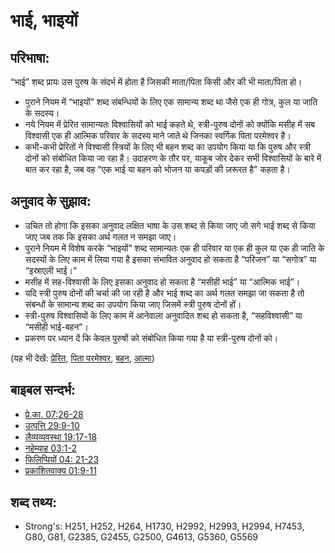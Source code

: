 # भाई, भाइयों #

## परिभाषा: ##

“भाई” शब्द प्रायः उस पुरुष के संदर्भ में होता है जिसकी माता/पिता किसी और की भी माता/पिता हो।

* पुराने नियम में “भाइयों” शब्द संबन्धियों के लिए एक सामान्य शब्द था जैसे एक ही गोत्र, कुल या जाति के सदस्य।
* नये नियम में प्रेरित सामान्यतः विश्वासियों को भाई कहते थे, स्त्री-पुरुष दोनों को क्योंकि मसीह में सब विश्वासी एक ही आत्मिक परिवार के सदस्य माने जाते थे जिनका स्वर्गिक पिता परमेश्वर है।
* कभी-कभी प्रेरितों ने विश्वासी स्त्रियों के लिए भी बहन शब्द का उपयोग किया या कि पुरुष और स्त्री दोनों को संबोधित किया जा रहा है। उदाहरण के तौर पर, याकूब जोर देकर सभी विश्वासियों के बारे में बात कर रहा है, जब वह "एक भाई या बहन को भोजन या कपड़ों की ज़रूरत है" कहता है।

## अनुवाद के सुझाव: ##

* उचित तो होगा कि इसका अनुवाद लक्षित भाषा के उस शब्द से किया जाए जो सगे भाई शब्द से किया जाए जब तक कि इसका अर्थ गलत न समझा जाए।
* पुराने नियम में विशेष करके “भाइयों” शब्द सामान्यतः एक ही परिवार या एक ही कुल या एक ही जाति के सदस्यों के लिए काम में लिया गया है इसका संभावित अनुवाद हो सकता है “परिजन” या “सगोत्र” या “इस्राएली भाई।”
* मसीह में सह-विश्वासी के लिए इसका अनुवाद हो सकता है “मसीही भाई” या “आत्मिक भाई”।
* यदि स्त्री पुरुष दोनों की चर्चा की जा रही है और भाई शब्द का अर्थ गलत समझा जा सकता है तो संबन्धों के सामान्य शब्द का उपयोग किया जाए जिसमें स्त्री पुरुष दोनों हों।
* स्त्री-पुरुष विश्वासियों के लिए काम में आनेवाला अनुवादित शब्द हो सकता है, “सहविश्वासी” या “मसीही भाई-बहन”।
* प्रकरण पर ध्यान दें कि केवल पुरुषों को संबोधित किया गया है या स्त्री-पुरुष दोनों को।

(यह भी देखें: [प्रेरित](../kt/apostle.md), [पिता परमेश्वर](../kt/godthefather.md), [बहन](../other/sister.md), [आत्मा](../kt/spirit.md))

## बाइबल सन्दर्भ: ##

* [प्रे.का. 07:26-28](rc://en/tn/help/act/07/26)
* [उत्पत्ति 29:9-10](rc://en/tn/help/gen/29/09)
* [लैव्यव्यवस्था 19:17-18](rc://en/tn/help/lev/19/17)
* [नहेम्याह 03:1-2](rc://en/tn/help/neh/03/01)
* [फिलिप्पियों 04: 21-23](rc://en/tn/help/php/04/21)
* [प्रकाशितवाक्य 01:9-11](rc://en/tn/help/rev/01/09)


## शब्द तथ्य: ##

* Strong's: H251, H252, H264, H1730, H2992, H2993, H2994, H7453, G80, G81, G2385, G2455, G2500, G4613, G5360, G5569
